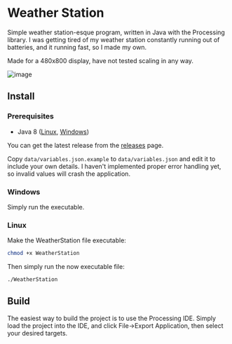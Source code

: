 # Weather Station

Simple weather station-esque program, written in Java with the Processing library. I was getting tired of my weather station constantly running out of batteries, and it running fast, so I made my own.

Made for a 480x800 display, have not tested scaling in any way.

![image](https://user-images.githubusercontent.com/33285224/116291563-045b7380-a795-11eb-8c5d-709ac4984f82.png)

## Install

### Prerequisites

- Java 8 ([Linux](https://openjdk.java.net/), [Windows](https://adoptopenjdk.net/?variant=openjdk8&jvmVariant=openj9))

You can get the latest release from the [releases](https://github.com/Ghoelian/WeatherStation/releases) page.

Copy ``data/variables.json.example`` to ``data/variables.json`` and edit it to include your own details. I haven't implemented proper error handling yet, so invalid values will crash the application.

### Windows

Simply run the executable.

### Linux

Make the WeatherStation file executable:

```sh
chmod +x WeatherStation
```

Then simply run the now executable file:

```sh
./WeatherStation
```

## Build

The easiest way to build the project is to use the Processing IDE. Simply load the project into the IDE, and click File->Export Application, then select your desired targets.
